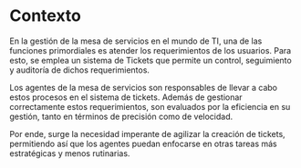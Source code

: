 # Contexto

En la gestión de la mesa de servicios en el mundo de TI, una de las funciones primordiales es atender los requerimientos de los usuarios. Para esto, se emplea un sistema de Tickets que permite un control, seguimiento y auditoría de dichos requerimientos.

Los agentes de la mesa de servicios son responsables de llevar a cabo estos procesos en el sistema de tickets. Además de gestionar correctamente estos requerimientos, son evaluados por la eficiencia en su gestión, tanto en términos de precisión como de velocidad.

Por ende, surge la necesidad imperante de agilizar la creación de tickets, permitiendo así que los agentes puedan enfocarse en otras tareas más estratégicas y menos rutinarias.